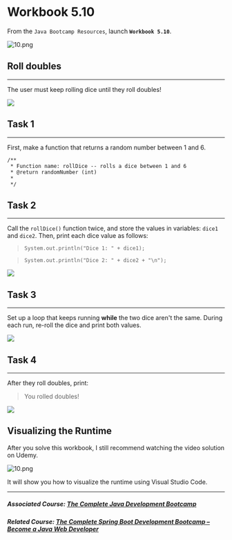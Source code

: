 # Workbook 5.10

From the `Java Bootcamp Resources`, launch **`Workbook 5.10`**.

![10.png](https://firebasestorage.googleapis.com/v0/b/learnthepart-75aed.appspot.com/o/images%2F6a42ef92-cfd2-4e81-a0b2-c6f615a43fe0?alt=media&token=d138c563-7c24-4801-9216-60e1d2d547e2)

## Roll doubles
------------

The user must keep rolling dice until they roll doubles!

![](https://firebasestorage.googleapis.com/v0/b/learnthepart-75aed.appspot.com/o/images%2Fcb5fa296-c3d6-4eca-9d47-4213d0b90041?alt=media&token=d3a619ff-8c3c-49da-8af8-fc478b2f8c04)

## Task 1
------

First, make a function that returns a random number between 1 and 6.

```
/**
 * Function name: rollDice -- rolls a dice between 1 and 6
 * @return randomNumber (int)
 *
 */
```

## Task 2
------

Call the `rollDice()` function twice, and store the values in variables: `dice1` and `dice2`. Then, print each dice value as follows:

> `System.out.println("Dice 1: " + dice1);`

> `System.out.println("Dice 2: " + dice2 + "\n");`

![](https://firebasestorage.googleapis.com/v0/b/learnthepart-75aed.appspot.com/o/images%2F72a466fb-300a-4cc1-b148-4cf89f4829f3?alt=media&token=1c2e8da0-eb28-4a9b-9ec7-e843b96c7f92)

## Task 3
------

Set up a loop that keeps running **while** the two dice aren't the same. During each run, re-roll the dice and print both values.

![](https://firebasestorage.googleapis.com/v0/b/learnthepart-75aed.appspot.com/o/images%2F142b3615-d71f-496b-86f1-2d212bec8d47?alt=media&token=904d4d69-d3b1-473f-9e73-a5423fd2e905)

## Task 4
------

After they roll doubles, print:

> You rolled doubles!

![](https://firebasestorage.googleapis.com/v0/b/learnthepart-75aed.appspot.com/o/images%2F4e307edd-61ed-49c6-aefa-9e0badb658bd?alt=media&token=35f9380a-dd47-4547-aee1-489deb658817)

## Visualizing the Runtime

After you solve this workbook, I still recommend watching the video solution on Udemy.

![10.png](https://firebasestorage.googleapis.com/v0/b/learnthepart-75aed.appspot.com/o/images%2F5c35e339-dd18-4bdb-ac2f-4c74d8d9e5fb?alt=media&token=aed33353-2982-4372-9774-c4ea68c5afcc)

It will show you how to visualize the runtime using Visual Studio Code.

----------

##### Associated Course: [The Complete Java Development Bootcamp](https://udemy-redirect-app.herokuapp.com/java)
##### Related Course: [The Complete Spring Boot Development Bootcamp – Become a Java Web Developer](https://udemy-redirect-app.herokuapp.com/spring)